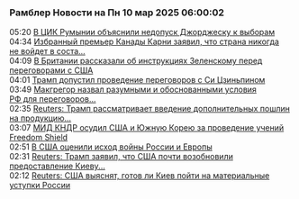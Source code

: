 <h3>Рамблер Новости на Пн 10 мар 2025 06:00:02</h3>
<div class="rssn table">
  <span class="smaller gray hspace">05:20</span> <a class="nodecor" href="https://news.rambler.ru/world/54318810-v-tsik-rumynii-obyasnili-nedopusk-dzhordzhesku-k-vyboram/">В ЦИК Румынии объяснили недопуск Джорджеску к выборам</a>
</div>
<div class="rssn table">
  <span class="smaller gray hspace">04:34</span> <a class="nodecor" href="https://news.rambler.ru/world/54322070-izbrannyy-premer-kanady-karni-zayavil-chto-strana-nikogda-ne-voydet-v-sostav-ssha/">Избранный премьер Канады Карни заявил, что страна никогда не войдет в соста...</a>
</div>
<div class="rssn table">
  <span class="smaller gray hspace">04:09</span> <a class="nodecor" href="https://news.rambler.ru/world/54318466-v-britanii-rasskazali-ob-instruktsiyah-zelenskomu-pered-peregovorami-s-ssha/">В Британии рассказали об инструкциях Зеленскому перед переговорами с США</a>
</div>
<div class="rssn table">
  <span class="smaller gray hspace">04:01</span> <a class="nodecor" href="https://news.rambler.ru/world/54322180-tramp-dopustil-provedenie-peregovorov-s-si-tszinpinom/">Трамп допустил проведение переговоров с Си Цзиньпином</a>
</div>
<div class="rssn table">
  <span class="smaller gray hspace">03:49</span> <a class="nodecor" href="https://news.rambler.ru/world/54322165-makgregor-nazval-razumnymi-i-obosnovannymi-usloviya-rf-dlya-peregovorov-s-ukrainoy/">Макгрегор назвал разумными и обоснованными условия РФ для переговоров...</a>
</div>
<div class="rssn table">
  <span class="smaller gray hspace">02:35</span> <a class="nodecor" href="https://news.rambler.ru/world/54322091-reuters-tramp-rassmatrivaet-vvedenie-dopolnitelnyh-poshlin-na-produktsiyu-iz-rf/">Reuters: Трамп рассматривает введение дополнительных пошлин на продукцию...</a>
</div>
<div class="rssn table">
  <span class="smaller gray hspace">03:07</span> <a class="nodecor" href="https://news.rambler.ru/world/54322129-mid-kndr-osudil-ssha-i-yuzhnuyu-koreyu-za-provedenie-ucheniy-freedom-shield/">МИД КНДР осудил США и Южную Корею за проведение учений Freedom Shield</a>
</div>
<div class="rssn table">
  <span class="smaller gray hspace">02:51</span> <a class="nodecor" href="https://news.rambler.ru/world/54322116-v-ssha-otsenili-ishod-voyny-rossii-i-evropy/">В США оценили исход войны России и Европы</a>
</div>
<div class="rssn table">
  <span class="smaller gray hspace">02:31</span> <a class="nodecor" href="https://news.rambler.ru/world/54319224-reuters-tramp-zayavil-chto-ssha-pochti-vozobnovili-predostavlenie-kievu-razveddannyh/">Reuters: Трамп заявил, что США почти возобновили предоставление Киеву...</a>
</div>
<div class="rssn table">
  <span class="smaller gray hspace">02:12</span> <a class="nodecor" href="https://news.rambler.ru/world/54322067-reuters-ssha-vyyasnyat-gotov-li-kiev-poyti-na-materialnye-ustupki-rossii/">Reuters: США выяснят, готов ли Киев пойти на материальные уступки России</a>
</div>